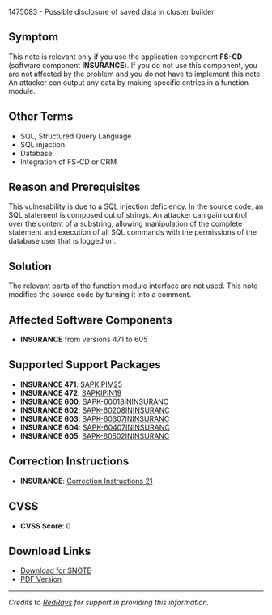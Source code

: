 1475083 - Possible disclosure of saved data in cluster builder

## Symptom
This note is relevant only if you use the application component **FS-CD** (software component **INSURANCE**). If you do not use this component, you are not affected by the problem and you do not have to implement this note.  
An attacker can output any data by making specific entries in a function module.

## Other Terms
- SQL, Structured Query Language
- SQL injection
- Database
- Integration of FS-CD or CRM

## Reason and Prerequisites
This vulnerability is due to a SQL injection deficiency. In the source code, an SQL statement is composed out of strings. An attacker can gain control over the content of a substring, allowing manipulation of the complete statement and execution of all SQL commands with the permissions of the database user that is logged on.

## Solution
The relevant parts of the function module interface are not used. This note modifies the source code by turning it into a comment.

## Affected Software Components
- **INSURANCE** from versions 471 to 605

## Supported Support Packages
- **INSURANCE 471**: [SAPKIPIM25](https://me.sap.com/supportpackage/SAPKIPIM25)
- **INSURANCE 472**: [SAPKIPIN19](https://me.sap.com/supportpackage/SAPKIPIN19)
- **INSURANCE 600**: [SAPK-60018ININSURANC](https://me.sap.com/supportpackage/SAPK-60018ININSURANC)
- **INSURANCE 602**: [SAPK-60208ININSURANC](https://me.sap.com/supportpackage/SAPK-60208ININSURANC)
- **INSURANCE 603**: [SAPK-60307ININSURANC](https://me.sap.com/supportpackage/SAPK-60307ININSURANC)
- **INSURANCE 604**: [SAPK-60407ININSURANC](https://me.sap.com/supportpackage/SAPK-60407ININSURANC)
- **INSURANCE 605**: [SAPK-60502ININSURANC](https://me.sap.com/supportpackage/SAPK-60502ININSURANC)

## Correction Instructions
- **INSURANCE**: [Correction Instructions 21](https://me.sap.com/corrins/0001475083/21)

## CVSS
- **CVSS Score**: 0

## Download Links
- [Download for SNOTE](https://notesdownloads.sap.com/note/0040000008726672017)
- [PDF Version](https://userapps.support.sap.com/sap/support/sfm/notes/print/0001475083?language=en-US&token=9B7C466D72F2FEF360E7ADB5461B5539)

---

*Credits to [RedRays](https://redrays.io) for support in providing this information.*
